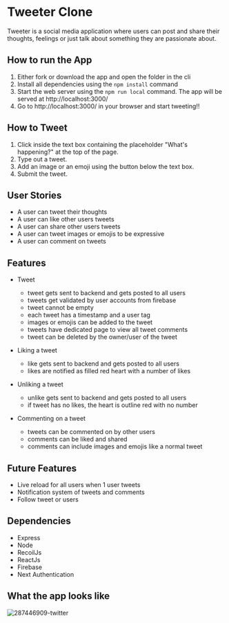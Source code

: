 
# Tweeter Clone
Tweeter is a social media application where users can post and share their thoughts, feelings or just talk about something they are passionate about.

## How to run the App
1. Either fork or download the app and open the folder in the cli
2. Install all dependencies using the `npm install` command
3. Start the web server using the `npm run local` command. The app will be served at http://localhost:3000/
4. Go to http://localhost:3000/ in your browser and start tweeting!!

## How to Tweet
1. Click inside the text box containing the placeholder "What's happening?" at the top of the page.
2. Type out a tweet.
3. Add an image or an emoji using the button below the text box.
4. Submit the tweet.

## User Stories
- A user can tweet their thoughts
- A user can like other users tweets
- A user can share other users tweets
- A user can tweet images or emojis to be expressive
- A user can comment on tweets

## Features
- Tweet
  - tweet gets sent to backend and gets posted to all users
  - tweets get validated by user accounts from firebase
  - tweet cannot be empty
  - each tweet has a timestamp and a user tag
  - images or emojis can be added to the tweet
  - tweets have dedicated page to view all tweet comments
  - tweet can be deleted by the owner/user of the tweet

- Liking a tweet
  - like gets sent to backend and gets posted to all users
  - likes are notified as filled red heart with a number of likes

- Unliking a tweet
  - unlike gets sent to backend and gets posted to all users
  - if tweet has no likes, the heart is outline red with no number

- Commenting on a tweet
  - tweets can be commented on by other users
  - comments can be liked and shared
  - comments can include images and emojis like a normal tweet

## Future Features
- Live reload for all users when 1 user tweets
- Notification system of tweets and comments
- Follow tweet or users

## Dependencies
- Express
- Node
- RecoilJs
- ReactJs
- Firebase
- Next Authentication

## What the app looks like
![287446909-twitter](https://user-images.githubusercontent.com/108652931/212782960-0f742399-ceff-4d1a-992f-53430013e8f5.PNG)

